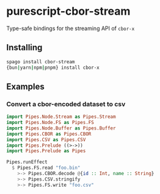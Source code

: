 # purescript-cbor-stream

Type-safe bindings for the streaming API of `cbor-x`

## Installing
```bash
spago install cbor-stream
{bun|yarn|npm|pnpm} install cbor-x
```

## Examples

### Convert a cbor-encoded dataset to csv
```purescript
import Pipes.Node.Stream as Pipes.Stream
import Pipes.Node.FS as Pipes.FS
import Pipes.Node.Buffer as Pipes.Buffer
import Pipes.CBOR as Pipes.CBOR
import Pipes.CSV as Pipes.CSV
import Pipes.Prelude ((>->))
import Pipes.Prelude as Pipes

Pipes.runEffect
  $ Pipes.FS.read "foo.bin"
    >-> Pipes.CBOR.decode @{id :: Int, name :: String}
    >-> Pipes.CSV.stringify
    >-> Pipes.FS.write "foo.csv"
```
